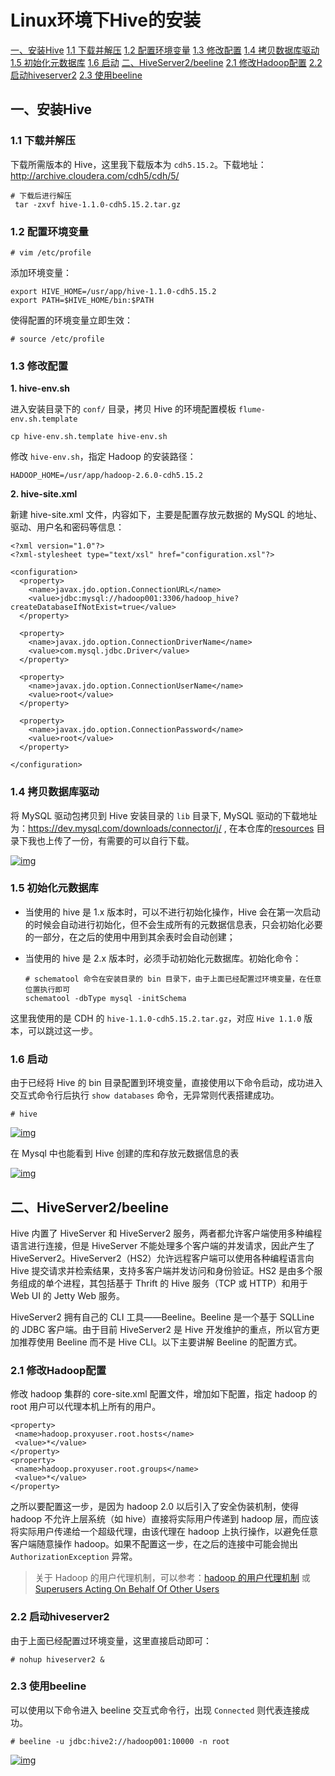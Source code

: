 # Linux环境下Hive的安装

[一、安装Hive](https://github.com/heibaiying/BigData-Notes/blob/master/notes/installation/Linux环境下Hive的安装部署.md#一安装Hive)
    [1.1 下载并解压](https://github.com/heibaiying/BigData-Notes/blob/master/notes/installation/Linux环境下Hive的安装部署.md#11-下载并解压)
    [1.2 配置环境变量](https://github.com/heibaiying/BigData-Notes/blob/master/notes/installation/Linux环境下Hive的安装部署.md#12-配置环境变量)
    [1.3 修改配置](https://github.com/heibaiying/BigData-Notes/blob/master/notes/installation/Linux环境下Hive的安装部署.md#13-修改配置)
    [1.4 拷贝数据库驱动](https://github.com/heibaiying/BigData-Notes/blob/master/notes/installation/Linux环境下Hive的安装部署.md#14-拷贝数据库驱动)
    [1.5 初始化元数据库](https://github.com/heibaiying/BigData-Notes/blob/master/notes/installation/Linux环境下Hive的安装部署.md#15-初始化元数据库)
    [1.6 启动](https://github.com/heibaiying/BigData-Notes/blob/master/notes/installation/Linux环境下Hive的安装部署.md#16-启动)
[二、HiveServer2/beeline](https://github.com/heibaiying/BigData-Notes/blob/master/notes/installation/Linux环境下Hive的安装部署.md#二HiveServer2beeline)
    [2.1 修改Hadoop配置](https://github.com/heibaiying/BigData-Notes/blob/master/notes/installation/Linux环境下Hive的安装部署.md#21-修改Hadoop配置)
    [2.2 启动hiveserver2](https://github.com/heibaiying/BigData-Notes/blob/master/notes/installation/Linux环境下Hive的安装部署.md#22-启动hiveserver2)
    [2.3 使用beeline](https://github.com/heibaiying/BigData-Notes/blob/master/notes/installation/Linux环境下Hive的安装部署.md#23-使用beeline)

## 一、安装Hive

### 1.1 下载并解压

下载所需版本的 Hive，这里我下载版本为 `cdh5.15.2`。下载地址：http://archive.cloudera.com/cdh5/cdh/5/

```
# 下载后进行解压
 tar -zxvf hive-1.1.0-cdh5.15.2.tar.gz
```

### 1.2 配置环境变量

```
# vim /etc/profile
```

添加环境变量：

```
export HIVE_HOME=/usr/app/hive-1.1.0-cdh5.15.2
export PATH=$HIVE_HOME/bin:$PATH
```

使得配置的环境变量立即生效：

```
# source /etc/profile
```

### 1.3 修改配置

**1. hive-env.sh**

进入安装目录下的 `conf/` 目录，拷贝 Hive 的环境配置模板 `flume-env.sh.template`

```
cp hive-env.sh.template hive-env.sh
```

修改 `hive-env.sh`，指定 Hadoop 的安装路径：

```
HADOOP_HOME=/usr/app/hadoop-2.6.0-cdh5.15.2
```

**2. hive-site.xml**

新建 hive-site.xml 文件，内容如下，主要是配置存放元数据的 MySQL 的地址、驱动、用户名和密码等信息：

```
<?xml version="1.0"?>
<?xml-stylesheet type="text/xsl" href="configuration.xsl"?>

<configuration>
  <property>
    <name>javax.jdo.option.ConnectionURL</name>
    <value>jdbc:mysql://hadoop001:3306/hadoop_hive?createDatabaseIfNotExist=true</value>
  </property>
  
  <property>
    <name>javax.jdo.option.ConnectionDriverName</name>
    <value>com.mysql.jdbc.Driver</value>
  </property>
  
  <property>
    <name>javax.jdo.option.ConnectionUserName</name>
    <value>root</value>
  </property>
  
  <property>
    <name>javax.jdo.option.ConnectionPassword</name>
    <value>root</value>
  </property>

</configuration>
```

### 1.4 拷贝数据库驱动

将 MySQL 驱动包拷贝到 Hive 安装目录的 `lib` 目录下, MySQL 驱动的下载地址为：https://dev.mysql.com/downloads/connector/j/ , 在本仓库的[resources](https://github.com/heibaiying/BigData-Notes/tree/master/resources) 目录下我也上传了一份，有需要的可以自行下载。

[![img](https://camo.githubusercontent.com/deec4da4cf34b29d8a9a59e0bf98e0007a0e3a98/68747470733a2f2f67697465652e636f6d2f68656962616979696e672f426967446174612d4e6f7465732f7261772f6d61737465722f70696374757265732f686976652d6d7973716c2e706e67)](https://camo.githubusercontent.com/deec4da4cf34b29d8a9a59e0bf98e0007a0e3a98/68747470733a2f2f67697465652e636f6d2f68656962616979696e672f426967446174612d4e6f7465732f7261772f6d61737465722f70696374757265732f686976652d6d7973716c2e706e67)

### 1.5 初始化元数据库

- 当使用的 hive 是 1.x 版本时，可以不进行初始化操作，Hive 会在第一次启动的时候会自动进行初始化，但不会生成所有的元数据信息表，只会初始化必要的一部分，在之后的使用中用到其余表时会自动创建；

- 当使用的 hive 是 2.x 版本时，必须手动初始化元数据库。初始化命令：

  ```
  # schematool 命令在安装目录的 bin 目录下，由于上面已经配置过环境变量，在任意位置执行即可
  schematool -dbType mysql -initSchema
  ```

这里我使用的是 CDH 的 `hive-1.1.0-cdh5.15.2.tar.gz`，对应 `Hive 1.1.0` 版本，可以跳过这一步。

### 1.6 启动

由于已经将 Hive 的 bin 目录配置到环境变量，直接使用以下命令启动，成功进入交互式命令行后执行 `show databases` 命令，无异常则代表搭建成功。

```
# hive
```

[![img](https://camo.githubusercontent.com/a544b9ba222739de3754f9aa659172107f8ccc03/68747470733a2f2f67697465652e636f6d2f68656962616979696e672f426967446174612d4e6f7465732f7261772f6d61737465722f70696374757265732f686976652d696e7374616c6c2d322e706e67)](https://camo.githubusercontent.com/a544b9ba222739de3754f9aa659172107f8ccc03/68747470733a2f2f67697465652e636f6d2f68656962616979696e672f426967446174612d4e6f7465732f7261772f6d61737465722f70696374757265732f686976652d696e7374616c6c2d322e706e67)

在 Mysql 中也能看到 Hive 创建的库和存放元数据信息的表

[![img](https://camo.githubusercontent.com/4efde176882b3d65c9c7bcffb6c28f6817cb220e/68747470733a2f2f67697465652e636f6d2f68656962616979696e672f426967446174612d4e6f7465732f7261772f6d61737465722f70696374757265732f686976652d6d7973716c2d7461626c65732e706e67)](https://camo.githubusercontent.com/4efde176882b3d65c9c7bcffb6c28f6817cb220e/68747470733a2f2f67697465652e636f6d2f68656962616979696e672f426967446174612d4e6f7465732f7261772f6d61737465722f70696374757265732f686976652d6d7973716c2d7461626c65732e706e67)

## 二、HiveServer2/beeline

Hive 内置了 HiveServer 和 HiveServer2 服务，两者都允许客户端使用多种编程语言进行连接，但是 HiveServer 不能处理多个客户端的并发请求，因此产生了 HiveServer2。HiveServer2（HS2）允许远程客户端可以使用各种编程语言向 Hive 提交请求并检索结果，支持多客户端并发访问和身份验证。HS2 是由多个服务组成的单个进程，其包括基于 Thrift 的 Hive 服务（TCP 或 HTTP）和用于 Web UI 的 Jetty Web 服务。

HiveServer2 拥有自己的 CLI 工具——Beeline。Beeline 是一个基于 SQLLine 的 JDBC 客户端。由于目前 HiveServer2 是 Hive 开发维护的重点，所以官方更加推荐使用 Beeline 而不是 Hive CLI。以下主要讲解 Beeline 的配置方式。

### 2.1 修改Hadoop配置

修改 hadoop 集群的 core-site.xml 配置文件，增加如下配置，指定 hadoop 的 root 用户可以代理本机上所有的用户。

```
<property>
 <name>hadoop.proxyuser.root.hosts</name>
 <value>*</value>
</property>
<property>
 <name>hadoop.proxyuser.root.groups</name>
 <value>*</value>
</property>
```

之所以要配置这一步，是因为 hadoop 2.0 以后引入了安全伪装机制，使得 hadoop 不允许上层系统（如 hive）直接将实际用户传递到 hadoop 层，而应该将实际用户传递给一个超级代理，由该代理在 hadoop 上执行操作，以避免任意客户端随意操作 hadoop。如果不配置这一步，在之后的连接中可能会抛出 `AuthorizationException` 异常。

> 关于 Hadoop 的用户代理机制，可以参考：[hadoop 的用户代理机制](https://blog.csdn.net/u012948976/article/details/49904675#官方文档解读) 或 [Superusers Acting On Behalf Of Other Users](http://hadoop.apache.org/docs/current/hadoop-project-dist/hadoop-common/Superusers.html)

### 2.2 启动hiveserver2

由于上面已经配置过环境变量，这里直接启动即可：

```
# nohup hiveserver2 &
```

### 2.3 使用beeline

可以使用以下命令进入 beeline 交互式命令行，出现 `Connected` 则代表连接成功。

```
# beeline -u jdbc:hive2://hadoop001:10000 -n root
```

[![img](https://camo.githubusercontent.com/74fd31433b6e9eb3bef1edbb93f9c26d5c9129d0/68747470733a2f2f67697465652e636f6d2f68656962616979696e672f426967446174612d4e6f7465732f7261772f6d61737465722f70696374757265732f686976652d6265656c696e652d636c692e706e67)](https://camo.githubusercontent.com/74fd31433b6e9eb3bef1edbb93f9c26d5c9129d0/68747470733a2f2f67697465652e636f6d2f68656962616979696e672f426967446174612d4e6f7465732f7261772f6d61737465722f70696374757265732f686976652d6265656c696e652d636c692e706e67)